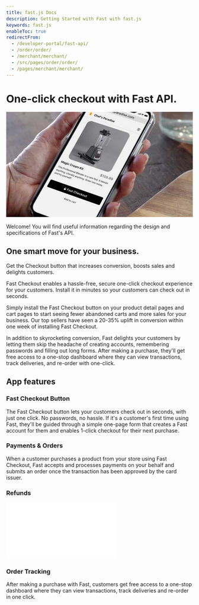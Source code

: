 ```yaml
---
title: fast.js Docs
description: Getting Started with Fast with fast.js
keywords: fast.js
enableToc: true
redirectFrom:
  - /developer-portal/fast-api/
  - /order/order/
  - /merchant/merchant/
  - /src/pages/order/order/
  - /pages/merchant/merchant/
---
```


# One-click checkout with Fast API.

![Fast Checkout Button on a Product Page](../../../images/all-platforms/fast-product-preview.jpg "#width=100%; max-height: 100%;")

Welcome! You will find useful information regarding the design and specifications of Fast's API.

## One smart move for your business.

Get the Checkout button that increases conversion, boosts sales and delights customers.

Fast Checkout enables a hassle-free, secure one-click checkout experience for your customers. Install it in minutes so your customers can check out in seconds.

Simply install the Fast Checkout button on your product detail pages and cart pages to start seeing fewer abandoned carts and more sales for your business. Our top sellers have seen a 20-35% uplift in conversion within one week of installing Fast Checkout.

In addition to skyrocketing conversion, Fast delights your customers by letting them skip the headache of creating accounts, remembering passwords and filling out long forms. After making a purchase, they'll get free access to a one-stop dashboard where they can view transactions, track deliveries, and re-order with one-click.

## App features

### Fast Checkout Button

The Fast Checkout button lets your customers check out in seconds, with just one click. No passwords, no hassle. If it's a customer's first time using Fast, they'll be guided through a simple one-page form that creates a Fast account for them and enables 1-click checkout for their next purchase.

### Payments & Orders

When a customer purchases a product from your store using Fast Checkout, Fast accepts and processes payments on your behalf and submits an order once the transaction has been approved by the card issuer.

### Refunds

<embed src="/reusables/for-developers/_platform_all_refunds_via_api_quick_summary.md" />

### Order Tracking

After making a purchase with Fast, customers get free access to a one-stop dashboard where they can view transactions, track deliveries and re-order in one click.
